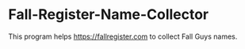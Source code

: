 # Fall-Register-Name-Collector
This program helps https://fallregister.com to collect Fall Guys names.
